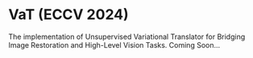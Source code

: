 # VaT (ECCV 2024)
The implementation of Unsupervised Variational Translator for Bridging Image Restoration and High-Level Vision Tasks.
Coming Soon...
